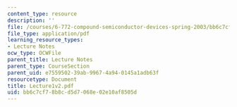 ```yaml
---
content_type: resource
description: ''
file: /courses/6-772-compound-semiconductor-devices-spring-2003/bb6c7cf78b8cd5d7068e02e10af8505d_Lecture1v2.pdf
file_type: application/pdf
learning_resource_types:
- Lecture Notes
ocw_type: OCWFile
parent_title: Lecture Notes
parent_type: CourseSection
parent_uid: e7559502-39ab-9967-4a94-0145a1adb63f
resourcetype: Document
title: Lecture1v2.pdf
uid: bb6c7cf7-8b8c-d5d7-068e-02e10af8505d
---
```

